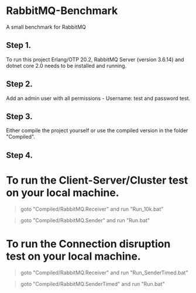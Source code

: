 # RabbitMQ-Benchmark
A small benchmark for RabbitMQ

Step 1.
-----
To run this project Erlang/OTP 20.2, RabbitMQ Server (version 3.6.14) and dotnet core 2.0 needs to be installed and running.

Step 2.
-----
Add an admin user with all permissions - Username: test and password test.

Step 3.
-----
Either compile the project yourself or use the compiled version in the folder "Compiled". 

Step 4.
-----
# To run the Client-Server/Cluster test on your local machine.

> goto "Compiled/RabbitMQ.Receiver" and run "Run_10k.bat"

> goto "Compiled/RabbitMQ.Sender" and run "Run.bat"

# To run the Connection disruption test on your local machine.

> goto "Compiled/RabbitMQ.Receiver" and run "Run_SenderTimed.bat"

> goto "Compiled/RabbitMQ.SenderTimed" and run "Run.bat"
